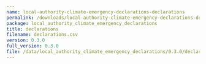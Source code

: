 ```yaml
---
name: local-authority-climate-emergency-declarations-declarations
permalink: /downloads/local-authority-climate-emergency-declarations-declarations/0_3_0
package: local_authority_climate_emergency_declarations
title: declarations
filename: declarations.csv
version: 0.3.0
full_version: 0.3.0
file: /data/local_authority_climate_emergency_declarations/0.3.0/declarations.csv
---
```

